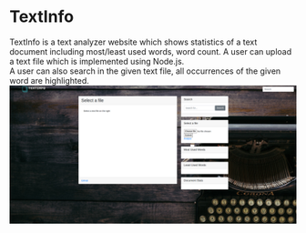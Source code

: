 # TextInfo
TextInfo is a text analyzer website which shows statistics of a text document including most/least used words, word count. A user can upload a text file which is implemented using Node.js.<br>
A user can also search in the given text file, all occurrences of the given word are highlighted.<br>
<img src="/images/textInfo.png"
     style="float: left; margin-right: 10px;"/>

